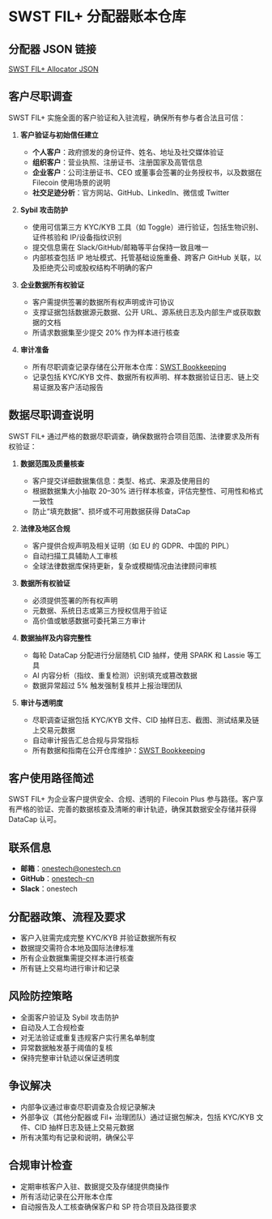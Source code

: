 # SWST FIL+ 分配器账本仓库

## 分配器 JSON 链接
[SWST FIL+ Allocator JSON](https://github.com/filecoin-project/Allocator-Registry/blob/main/Allocators/recaScz01AEdZzdTV.json)

## 客户尽职调查
SWST FIL+ 实施全面的客户验证和入驻流程，确保所有参与者合法且可信：

1. **客户验证与初始信任建立**
   - **个人客户**：政府颁发的身份证件、姓名、地址及社交媒体验证
   - **组织客户**：营业执照、注册证书、注册国家及高管信息
   - **企业客户**：公司注册证书、CEO 或董事会签署的业务授权书，以及数据在 Filecoin 使用场景的说明
   - **社交足迹分析**：官方网站、GitHub、LinkedIn、微信或 Twitter

2. **Sybil 攻击防护**
   - 使用可信第三方 KYC/KYB 工具（如 Toggle）进行验证，包括生物识别、证件核验和 IP/设备指纹识别
   - 提交信息需在 Slack/GitHub/邮箱等平台保持一致且唯一
   - 内部核查包括 IP 地址模式、托管基础设施重叠、跨客户 GitHub 关联，以及拒绝壳公司或股权结构不明确的客户

3. **企业数据所有权验证**
   - 客户需提供签署的数据所有权声明或许可协议
   - 支撑证据包括数据源元数据、公开 URL、源系统日志及内部生产或获取数据的文档
   - 所请求数据集至少提交 20% 作为样本进行核查

4. **审计准备**
   - 所有尽职调查记录存储在公开账本仓库：[SWST Bookkeeping](https://github.com/onestech-cn/SWST-Bookkeeping)
   - 记录包括 KYC/KYB 文件、数据所有权声明、样本数据验证日志、链上交易证据及客户活动报告

## 数据尽职调查说明
SWST FIL+ 通过严格的数据尽职调查，确保数据符合项目范围、法律要求及所有权验证：

1. **数据范围及质量核查**
   - 客户提交详细数据集信息：类型、格式、来源及使用目的
   - 根据数据集大小抽取 20–30% 进行样本核查，评估完整性、可用性和格式一致性
   - 防止“填充数据”、损坏或不可用数据获得 DataCap

2. **法律及地区合规**
   - 客户提供合规声明及相关证明（如 EU 的 GDPR、中国的 PIPL）
   - 自动扫描工具辅助人工审核
   - 全球法律数据库保持更新，复杂或模糊情况由法律顾问审核

3. **数据所有权验证**
   - 必须提供签署的所有权声明
   - 元数据、系统日志或第三方授权信用于验证
   - 高价值或敏感数据可委托第三方审计

4. **数据抽样及内容完整性**
   - 每轮 DataCap 分配进行分层随机 CID 抽样，使用 SPARK 和 Lassie 等工具
   - AI 内容分析（指纹、重复检测）识别填充或篡改数据
   - 数据异常超过 5% 触发强制复核并上报治理团队

5. **审计与透明度**
   - 尽职调查证据包括 KYC/KYB 文件、CID 抽样日志、截图、测试结果及链上交易元数据
   - 自动审计报告汇总合规与异常指标
   - 所有数据和指南在公开仓库维护：[SWST Bookkeeping](https://github.com/onestech-cn/SWST-Bookkeeping)

## 客户使用路径简述
SWST FIL+ 为企业客户提供安全、合规、透明的 Filecoin Plus 参与路径。客户享有严格的验证、完善的数据核查及清晰的审计轨迹，确保其数据安全存储并获得 DataCap 认可。

## 联系信息
- **邮箱**：onestech@onestech.cn  
- **GitHub**：[onestech-cn](https://github.com/onestech-cn)  
- **Slack**：onestech  

## 分配器政策、流程及要求
- 客户入驻需完成完整 KYC/KYB 并验证数据所有权
- 数据提交需符合本地及国际法律标准
- 所有企业数据集需提交样本进行核查
- 所有链上交易均进行审计和记录

## 风险防控策略
- 全面客户验证及 Sybil 攻击防护
- 自动及人工合规检查
- 对无法验证或重复违规客户实行黑名单制度
- 异常数据触发基于阈值的复核
- 保持完整审计轨迹以保证透明度

## 争议解决
- 内部争议通过审查尽职调查及合规记录解决
- 外部争议（其他分配器或 Fil+ 治理团队）通过证据包解决，包括 KYC/KYB 文件、CID 抽样日志及链上交易元数据
- 所有决策均有记录和说明，确保公平

## 合规审计检查
- 定期审核客户入驻、数据提交及存储提供商操作
- 所有活动记录在公开账本仓库
- 自动报告及人工核查确保客户和 SP 符合项目及路径要求
